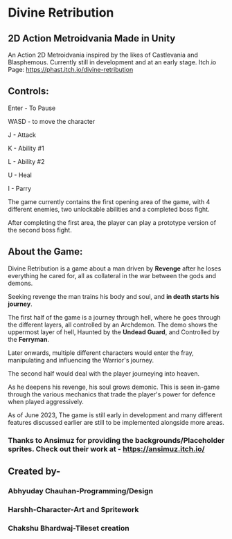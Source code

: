# **Divine Retribution**

## 2D Action Metroidvania Made in Unity

An Action 2D Metroidvania inspired by the likes of Castlevania and Blasphemous.
Currently still in development and at an early stage. 
Itch.io Page: https://phast.itch.io/divine-retribution

## **Controls**:

Enter - To Pause

WASD - to move the character

J - Attack

K - Ability #1

L - Ability #2

U - Heal

I - Parry

The game currently contains the first opening area of the game, with 4 different enemies, two unlockable abilities and a completed boss fight.

After completing the first area, the player can play a prototype version of the second boss fight.

## **About the Game**:

Divine Retribution is a game about a man driven by **Revenge** after he loses everything he cared for, all as collateral in the war between the gods and demons. 

Seeking revenge the man trains his body and soul, and **in death starts his journey**.

The first half of the game is a journey through hell, where he goes through the different layers, all controlled by an Archdemon. The demo shows the uppermost layer of hell, Haunted by the **Undead Guard**, and Controlled by the **Ferryman**.

Later onwards, multiple different characters would enter the fray, manipulating and influencing the Warrior's journey.

The second half would deal with the player journeying into heaven.

As he deepens his revenge, his soul grows demonic. This is seen in-game through the various mechanics that trade the player's power for defence when played aggressively.

As of June 2023, The game is still early in development and many different features discussed earlier are still to be implemented alongside more areas.


### Thanks to Ansimuz for providing the backgrounds/Placeholder sprites. Check out their work at - https://ansimuz.itch.io/

## **Created by**-

### **Abhyuday Chauhan**-Programming/Design
### **Harshh-Character**-Art and Spritework
### **Chakshu Bhardwaj**-Tileset creation
